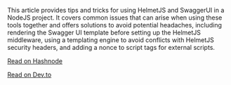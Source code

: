 This article provides tips and tricks for using HelmetJS and SwaggerUI in a NodeJS project. It covers common issues that can arise when using these tools together and offers solutions to avoid potential headaches, including rendering the Swagger UI template before setting up the HelmetJS middleware, using a templating engine to avoid conflicts with HelmetJS security headers, and adding a nonce to script tags for external scripts.

[Read on Hashnode]()

[Read on Dev.to]()
